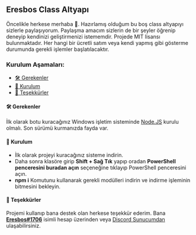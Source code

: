 ## Eresbos Class Altyapı

Öncelikle herkese merhaba 👋. Hazırlamış olduğum bu boş class altyapıyı sizlerle paylaşıyorum. Paylaşma amacım sizlerin de bir şeyler öğrenip deneyip kendinizi geliştirmenizi istememdir. Projede MIT lisansı bulunmaktadır. Her hangi bir ücretli satım veya kendi yapmış gibi gösterme durumunda gerekli işlemler başlatılacaktır.

### Kurulum Aşamaları:

- [🛠 Gerekenler](#-gerekenler)
- [📩 Kurulum](#-kurulum)
- [🙏 Teşekkürler](#-teşekkürler)

#### 🛠 Gerekenler

İlk olarak botu kuracağınız Windows işletim sisteminde [Node.JS](https://nodejs.org/tr/download/) kurulu olmalı. Son sürümü kurmanızda fayda var.

#### 📩 Kurulum

- İlk olarak projeyi kuracağınız sisteme indirin.
- Daha sonra klasöre girip **Shift + Sağ Tık** yapıp oradan **PowerShell penceresini buradan açın** seçeneğine tıklayıp PowerShell penceresini açın.
- **npm i** Komutunu kullanarak gerekli modülleri indirin ve indirme işleminin bitmesini bekleyin.

#### 🙏 Teşekkürler

Projemi kullanıp bana destek olan herkese teşekkür ederim. Bana [**Eresbos#1706**](https://discord.com/users/239330400223232000) isimli hesap üzerinden veya [Discord Sunucumdan](https://discord.gg/mdnPen7KWy) ulaşabilirsiniz.
